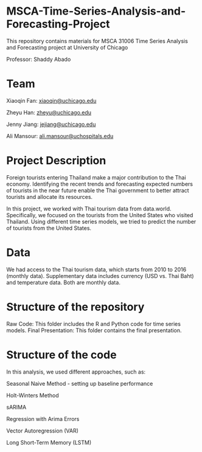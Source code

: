 # MSCA-Time-Series-Analysis-and-Forecasting-Project

This repository contains materials for MSCA 31006 Time Series Analysis and Forecasting project at University of Chicago

Professor: Shaddy Abado

# Team
Xiaoqin Fan: xiaoqin@uchicago.edu

Zheyu Han: zheyu@uchicago.edu

Jenny Jiang: jejiang@uchicago.edu

Ali Mansour: ali.mansour@uchospitals.edu

# Project Description
Foreign tourists entering Thailand make a major contribution to the Thai economy. Identifying the recent trends and forecasting expected numbers of tourists in the near future enable the Thai government to better attract tourists and allocate its resources. 

In this project, we worked with Thai tourism data from data.world. Specifically, we focused on the tourists from the United States who visited Thailand. Using different time series models, we tried to predict the number of tourists from the United States.

# Data
We had access to the Thai tourism data, which starts from 2010 to 2016 (monthly data).
Supplementary data includes currency (USD vs. Thai Baht) and temperature data. Both are monthly data.

# Structure of the repository
Raw Code: This folder includes the R and Python code for time series models.
Final Presentation: This folder contains the final presentation.

# Structure of the code
In this analysis, we used different approaches, such as:

Seasonal Naive Method - setting up baseline performance

Holt-Winters Method

sARIMA

Regression with Arima Errors

Vector Autoregression (VAR)

Long Short-Term Memory (LSTM)
